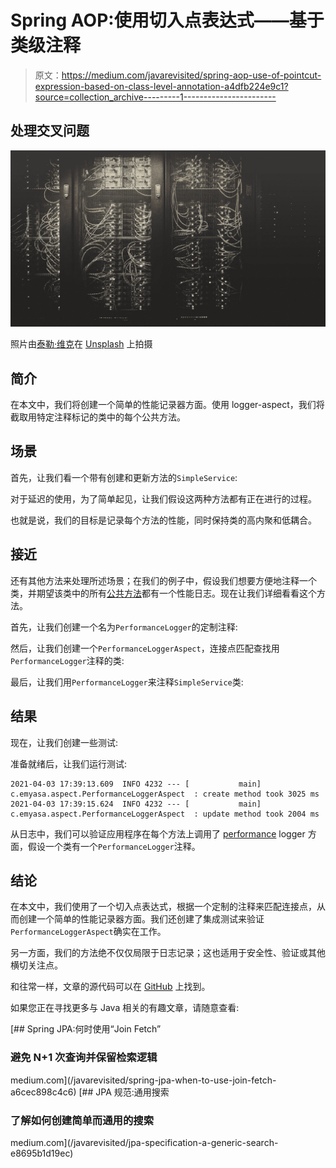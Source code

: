 # Spring AOP:使用切入点表达式——基于类级注释

> 原文：<https://medium.com/javarevisited/spring-aop-use-of-pointcut-expression-based-on-class-level-annotation-a4dfb224e9c1?source=collection_archive---------1----------------------->

## 处理交叉问题

![](img/9aaf4346bf2c58a0df83668acdb0c5ce.png)

照片由[泰勒·维克](https://unsplash.com/@tvick?utm_source=medium&utm_medium=referral)在 [Unsplash](https://unsplash.com?utm_source=medium&utm_medium=referral) 上拍摄

## **简介**

在本文中，我们将创建一个简单的性能记录器方面。使用 logger-aspect，我们将截取用特定注释标记的类中的每个公共方法。

## **场景**

首先，让我们看一个带有创建和更新方法的`SimpleService`:

对于延迟的使用，为了简单起见，让我们假设这两种方法都有正在进行的过程。

也就是说，我们的目标是记录每个方法的性能，同时保持类的高内聚和低耦合。

## **接近**

还有其他方法来处理所述场景；在我们的例子中，假设我们想要方便地注释一个类，并期望该类中的所有[公共方法](http://javarevisited.blogspot.sg/2012/12/getter-and-setter-method-vs-public-modifier-field-java.html#axzz55oDxm8vv)都有一个性能日志。现在让我们详细看看这个方法。

首先，让我们创建一个名为`PerformanceLogger`的定制注释:

然后，让我们创建一个`PerformanceLoggerAspect`，连接点匹配查找用`PerformanceLogger`注释的类:

最后，让我们用`PerformanceLogger`来注释`SimpleService`类:

## **结果**

现在，让我们创建一些测试:

准备就绪后，让我们运行测试:

```
2021-04-03 17:39:13.609  INFO 4232 --- [           main] c.emyasa.aspect.PerformanceLoggerAspect  : create method took 3025 ms
2021-04-03 17:39:15.624  INFO 4232 --- [           main] c.emyasa.aspect.PerformanceLoggerAspect  : update method took 2004 ms
```

从日志中，我们可以验证应用程序在每个方法上调用了 [performance](https://javarevisited.blogspot.com/2019/04/top-5-courses-to-learn-jvm-internals.html) logger 方面，假设一个类有一个`PerformanceLogger`注释。

## **结论**

在本文中，我们使用了一个切入点表达式，根据一个定制的注释来匹配连接点，从而创建一个简单的性能记录器方面。我们还创建了集成测试来验证`PerformanceLoggerAspect`确实在工作。

另一方面，我们的方法绝不仅仅局限于日志记录；这也适用于安全性、验证或其他横切关注点。

和往常一样，文章的源代码可以在 [GitHub](https://github.com/emyasa/medium-articles/tree/master/core-concepts) 上找到。

如果您正在寻找更多与 Java 相关的有趣文章，请随意查看:

[](/javarevisited/spring-jpa-when-to-use-join-fetch-a6cec898c4c6) [## Spring JPA:何时使用“Join Fetch”

### 避免 N+1 次查询并保留检索逻辑

medium.com](/javarevisited/spring-jpa-when-to-use-join-fetch-a6cec898c4c6) [](/javarevisited/jpa-specification-a-generic-search-e8695b1d19ec) [## JPA 规范:通用搜索

### 了解如何创建简单而通用的搜索

medium.com](/javarevisited/jpa-specification-a-generic-search-e8695b1d19ec)
